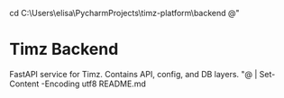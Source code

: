 cd C:\Users\elisa\PycharmProjects\timz-platform\backend
@"
# Timz Backend

FastAPI service for Timz. Contains API, config, and DB layers.
"@ | Set-Content -Encoding utf8 README.md
